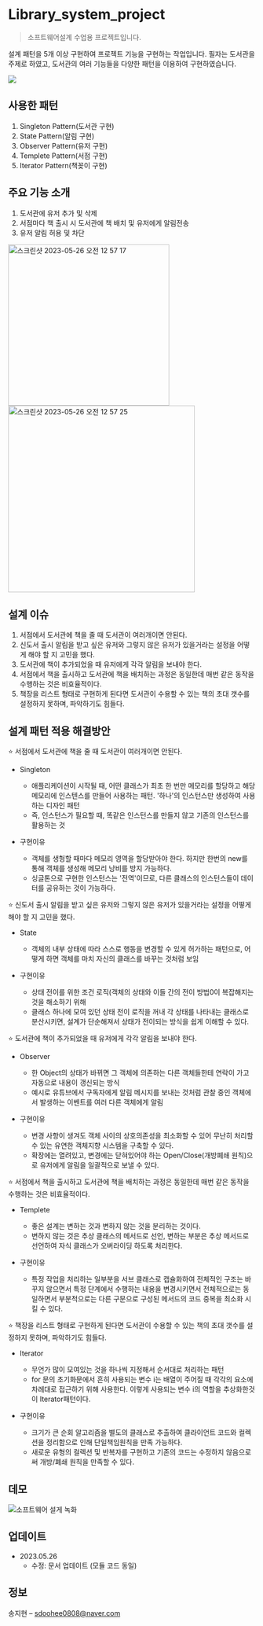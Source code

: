 # Library_system_project
> 소프트웨어설계 수업용 프로젝트입니다.

설계 패턴을 5개 이상 구현하여 프로젝트 기능을 구현하는 작업입니다.
필자는 도서관을 주제로 하였고, 도서관의 여러 기능들을 다양한 패턴을 이용하여 구현하였습니다.

![](../header.png)

## 사용한 패턴

1. Singleton Pattern(도서관 구현)
2. State Pattern(알림 구현)
3. Observer Pattern(유저 구현)
4. Templete Pattern(서점 구현)
5. Iterator Pattern(책꽂이 구현)



## 주요 기능 소개
1. 도서관에 유저 추가 및 삭제
2. 서점마다 책 출시 시 도서관에 책 배치 및 유저에게 알림전송
3. 유저 알림 허용 및 차단

<img width="328" alt="스크린샷 2023-05-26 오전 12 57 17" src="https://github.com/sdoohee/Library_system_project/assets/90372242/c70d0228-7833-4715-9c17-756d6f88a94d">

<img width="380" alt="스크린샷 2023-05-26 오전 12 57 25" src="https://github.com/sdoohee/Library_system_project/assets/90372242/3b75271a-89c7-4dbf-aa45-bfedc15a4d80">



## 설계 이슈
1. 서점에서 도서관에 책을 줄 때 도서관이 여러개이면 안된다. 
2. 신도서 출시 알림을 받고 싶은 유저와 그렇지 않은 유저가 있을거라는 설정을 어떻게 해야 할 지 고민을 했다.
3. 도서관에 책이 추가되었을 때 유저에게 각각 알림을 보내야 한다. 
4. 서점에서 책을 출시하고 도서관에 책을 배치하는 과정은 동일한데 매번 같은 동작을 수행하는 것은 비효율적이다.
5. 책장을 리스트 형태로 구현하게 된다면 도서관이 수용할 수 있는 책의 초대 갯수를 설정하지 못하며, 파악하기도 힘들다.



## 설계 패턴 적용 해결방안
⭐ 서점에서 도서관에 책을 줄 때 도서관이 여러개이면 안된다. 
- Singleton
    * 애플리케이션이 시작될 때, 어떤 클래스가 최초 한 번만 메모리를 할당하고 해당 메모리에 인스텐스를 만들어 사용하는 패턴. '하나'의 인스턴스만 생성하여 사용하는 디자인 패턴
    * 즉, 인스턴스가 필요할 때, 똑같은 인스턴스를 만들지 않고 기존의 인스턴스를 활용하는 것

- 구현이유
    * 객체를 생헝할 때마다 메모리 영역을 할당받아야 한다. 하지만 한번의 new를 통해 객체를 생성해 메모리 낭비를 방지 가능하다.
    * 싱글톤으로 구현한 인스턴스는 '전역'이므로, 다른 클래스의 인스턴스들이 데이터를 공유하는 것이 가능하다.


⭐ 신도서 출시 알림을 받고 싶은 유저와 그렇지 않은 유저가 있을거라는 설정을 어떻게 해야 할 지 고민을 했다.
- State
    * 객체의 내부 상태에 따라 스스로 행동을 변경할 수 있게 허가하는 패턴으로, 어떻게 하면 객체를 마치 자신의 클래스를 바꾸는 것처럼 보임

- 구현이유
    * 상태 전이를 위한 조건 로직(객체의 상태와 이들 간의 전이 방법0이 복잡해지는 것을 해소하기 위해
    * 클래스 하나에 모여 있던 상태 전이 로직을 꺼내 각 상태를 나타내는 클래스로 분산시키면, 설계가 단순해져서 상태가 전이되는 방식을 쉽게 이해할 수 있다.

⭐ 도서관에 책이 추가되었을 때 유저에게 각각 알림을 보내야 한다.
- Observer
    * 한 Object의 상태가 바뀌면 그 객체에 의존하는 다른 객체들한테 연락이 가고 자동으로 내용이 갱신되는 방식
    * 예시로 유튜브에서 구독자에게 알림 메시지를 보내는 것처럼 관찰 중인 객체에서 발생하는 이벤트를 여러 다른 객체에게 알림

- 구현이유
    * 변경 사항이 생겨도 객체 사이의 상호의존성을 최소화할 수 있어 무난히 처리할 수 있는 유연한 객체지향 시스템을 구축할 수 있다.
    * 확장에는 열려있고, 변경에는 닫혀있어야 하는 Open/Close(개방폐쇄 원칙)으로 유저에게 알림을 일괄적으로 보낼 수 있다.


⭐ 서점에서 책을 출시하고 도서관에 책을 배치하는 과정은 동일한데 매번 같은 동작을 수행하는 것은 비효율적이다.
- Templete
    * 좋은 설계는 변하는 것과 변하지 않는 것을 분리하는 것이다.
    * 변하지 않는 것은 추상 클래스의 메서드로 선언, 변하는 부분은 추상 메서드로 선언하여 자식 클래스가 오버라이딩 하도록 처리한다.

- 구현이유
    * 특정 작업을 처리하는 일부분을 서브 클래스로 캡슐화하여 전체적인 구조는 바꾸지 않으면서 특정 단계에서 수행하는 내용을 변경시키면서 전체적으로는 동일하면서 부분적으로는 다른 구문으로 구성된 메서드의 코드 중복을 최소화 시킬 수 있다.


⭐ 책장을 리스트 형태로 구현하게 된다면 도서관이 수용할 수 있는 책의 초대 갯수를 설정하지 못하며, 파악하기도 힘들다.
- Iterator
    * 무언가 많이 모여있는 것을 하나씩 지정해서 순서대로 처리하는 패턴
    * for 문의 초기화문에서 흔히 사용되는 변수 i는 배열이 주어질 때 각각의 요소에 차례대로 접근하기 위해 사용한다. 이렇게 사용되는 변수 i의 역할을 추상화한것이 Iterator패턴이다.

- 구현이유
    * 크기가 큰 순회 알고리즘을 별도의 클래스로 추출하여 클라이언트 코드와 컬렉션을 정리함으로 인해 단일책임원칙을 만족 가능하다.
    * 새로운 유형의 컬렉션 및 반복자를 구현하고 기존의 코드는 수정하지 않음으로써 개방/폐쇄 원칙을 만족할 수 있다.
    
    
    
## 데모
![소프트웨어 설게 녹화](https://github.com/sdoohee/Library_system_project/assets/90372242/33c76ee8-835f-426e-8f61-d3df1f9845f1)



## 업데이트

* 2023.05.26
    * 수정: 문서 업데이트 (모듈 코드 동일)

## 정보

송지현 – sdoohee0808@naver.com


<!-- Markdown link & img dfn's -->
[npm-image]: https://img.shields.io/npm/v/datadog-metrics.svg?style=flat-square
[npm-url]: https://npmjs.org/package/datadog-metrics
[npm-downloads]: https://img.shields.io/npm/dm/datadog-metrics.svg?style=flat-square
[travis-image]: https://img.shields.io/travis/dbader/node-datadog-metrics/master.svg?style=flat-square
[travis-url]: https://travis-ci.org/dbader/node-datadog-metrics
[wiki]: https://github.com/yourname/yourproject/wiki
